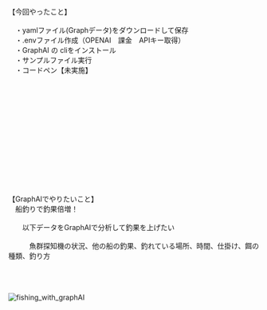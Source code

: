 【今回やったこと】<br><br>
　・yamlファイル(Graphデータ)をダウンロードして保存<br>
　・.envファイル作成（OPENAI　課金　APIキー取得）<br>
　・GraphAI の cliをインストール<br>
　・サンプルファイル実行<br>
　・コードペン【未実施】<br>
<br>
<br>
<br><br><br><br><br><br><br><br><br>
<br>
<br>
<br>
【GraphAIでやりたいこと】<br>
　船釣りで釣果倍増！<br><br>
　　以下データをGraphAIで分析して釣果を上げたい<br><br>
　　　魚群探知機の状況、他の船の釣果、釣れている場所、時間、仕掛け、餌の種類、釣り方<br><br><br><br>

![fishing_with_graphAI](https://github.com/user-attachments/assets/be33d111-d3bb-4b39-b706-3a773ad4bd87)

